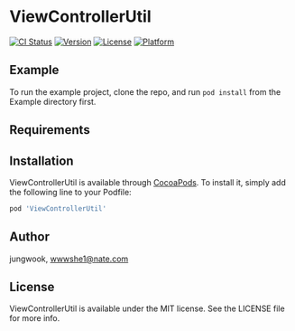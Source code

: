 # ViewControllerUtil

[![CI Status](https://img.shields.io/travis/jungwook/ViewControllerUtil.svg?style=flat)](https://travis-ci.org/jungwook/ViewControllerUtil)
[![Version](https://img.shields.io/cocoapods/v/ViewControllerUtil.svg?style=flat)](https://cocoapods.org/pods/ViewControllerUtil)
[![License](https://img.shields.io/cocoapods/l/ViewControllerUtil.svg?style=flat)](https://cocoapods.org/pods/ViewControllerUtil)
[![Platform](https://img.shields.io/cocoapods/p/ViewControllerUtil.svg?style=flat)](https://cocoapods.org/pods/ViewControllerUtil)

## Example

To run the example project, clone the repo, and run `pod install` from the Example directory first.

## Requirements

## Installation

ViewControllerUtil is available through [CocoaPods](https://cocoapods.org). To install
it, simply add the following line to your Podfile:

```ruby
pod 'ViewControllerUtil'
```

## Author

jungwook, wwwshe1@nate.com

## License

ViewControllerUtil is available under the MIT license. See the LICENSE file for more info.
